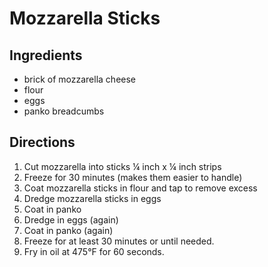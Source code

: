 # Mozzarella Sticks 

## Ingredients
 * brick of mozzarella cheese
 * flour
 * eggs
 * panko breadcumbs

## Directions
1. Cut mozzarella into sticks ¼ inch x ¼ inch strips
2. Freeze for 30 minutes (makes them easier to handle)
3. Coat mozzarella sticks in flour and tap to remove excess
4. Dredge mozzarella sticks in eggs
5. Coat in panko
6. Dredge in eggs (again)
7. Coat in panko (again)
8. Freeze for at least 30 minutes or until needed.
9. Fry in oil at 475°F for 60 seconds.
